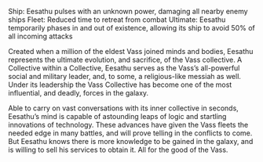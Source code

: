 Ship: Eesathu pulses with an unknown power, damaging all nearby enemy ships
Fleet: Reduced time to retreat from combat
Ultimate: Eesathu temporarily phases in and out of existence, allowing its ship to avoid 50% of all incoming attacks

Created when a million of the eldest Vass joined minds and bodies, Eesathu represents the ultimate evolution, and sacrifice, of the Vass collective.  A Collective within a Collective, Eesathu serves as the Vass’s all-powerful social and military leader, and, to some, a religious-like messiah as well.  Under its leadership the Vass Collective has become one of the most influential, and deadly, forces in the galaxy.

Able to carry on vast conversations with its inner collective in seconds, Eesathu’s mind is capable of astounding leaps of logic and startling innovations of technology.  These advances have given the Vass fleets the needed edge in many battles, and will prove telling in the conflicts to come.  But Eesathu knows there is more knowledge to be gained in the galaxy, and is willing to sell his services to obtain it.  All for the good of the Vass.